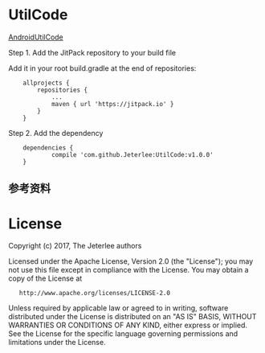 # UtilCode

[AndroidUtilCode](https://github.com/Blankj/AndroidUtilCode)

Step 1. Add the JitPack repository to your build file

Add it in your root build.gradle at the end of repositories:

```
	allprojects {
		repositories {
			...
			maven { url 'https://jitpack.io' }
		}
	}
```
  
Step 2. Add the dependency

```
	dependencies {
	        compile 'com.github.Jeterlee:UtilCode:v1.0.0'
	}
```

## 参考资料



# License

Copyright (c) 2017, The Jeterlee authors 

   Licensed under the Apache License, Version 2.0 (the "License");
   you may not use this file except in compliance with the License.
   You may obtain a copy of the License at

       http://www.apache.org/licenses/LICENSE-2.0

   Unless required by applicable law or agreed to in writing, software
   distributed under the License is distributed on an "AS IS" BASIS,
   WITHOUT WARRANTIES OR CONDITIONS OF ANY KIND, either express or implied.
   See the License for the specific language governing permissions and
   limitations under the License.
